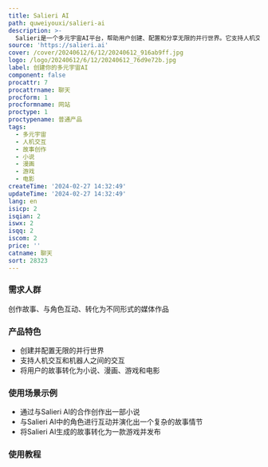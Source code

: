 ```yaml
---
title: Salieri AI
path: quweiyouxi/salieri-ai
description: >-
  Salieri是一个多元宇宙AI平台，帮助用户创建、配置和分享无限的并行世界。它支持人机交互、机器人之间的交互，并能将用户的故事转化为小说、漫画、游戏和电影等形式。
source: 'https://salieri.ai'
cover: /cover/20240612/6/12/20240612_916ab9ff.jpg
logo: /logo/20240612/6/12/20240612_76d9e72b.jpg
label: 创建你的多元宇宙AI
component: false
procattr: 7
procattrname: 聊天
procform: 1
procformname: 网站
proctype: 1
proctypename: 普通产品
tags:
  - 多元宇宙
  - 人机交互
  - 故事创作
  - 小说
  - 漫画
  - 游戏
  - 电影
createTime: '2024-02-27 14:32:49'
updateTime: '2024-02-27 14:32:49'
lang: en
isicp: 2
isqian: 2
iswx: 2
isqq: 2
iscom: 2
price: ''
catname: 聊天
sort: 28323
---
```




### 需求人群
创作故事、与角色互动、转化为不同形式的媒体作品

### 产品特色
- 创建并配置无限的并行世界
- 支持人机交互和机器人之间的交互
- 将用户的故事转化为小说、漫画、游戏和电影

### 使用场景示例
- 通过与Salieri AI的合作创作出一部小说
- 与Salieri AI中的角色进行互动并演化出一个复杂的故事情节
- 将Salieri AI生成的故事转化为一款游戏并发布

### 使用教程


  
